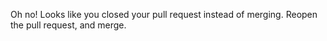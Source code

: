Oh no! Looks like you closed your pull request instead of merging. Reopen the pull request, and merge.

